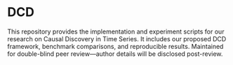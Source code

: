 # DCD
This repository provides the implementation and experiment scripts for our research on Causal Discovery in Time Series. It includes our proposed DCD framework, benchmark comparisons, and reproducible results. Maintained for double-blind peer review—author details will be disclosed post-review.
